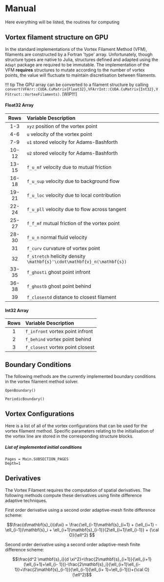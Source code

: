 # Manual

Here everything will be listed, the routines for computing 

## Vortex filament structure on GPU
In the standard implementations of the Vortex Filament Method (VFM), filaments are constructed by a Fortran 'type' array. Unfortunately, though structure types are native to Julia, structures defined and adapted using the `Adapt` package are required to be immutable. The implementation of the VFM **requires** structures to mutate according to the number of vortex points, the value will fluctuate to maintain discretisation between filaments. 

!!! tip
    The GPU array can be converted to a filament structure by calling `convert(VFArr::CUDA.CuMatrix{Float32},VFArrInt::CUDA.CuMatrix{Int32},VFStruct::VortexFilaments)`. [WIP!!!]

#### Float32 Array
| Rows |            Variable Description                            |
|:------:|:-------------------------------------------------------- |
| 1-3  | `xyz` position of the vortex point            |
| 4-6  | `u` velocity of the vortex point | 
| 7-9  |  `u1` stored velocity for Adams-Bashforth| 
| 10-12 |  `u2` stored velocity for Adams-Bashforth|
| 13-15 | `f_u_mf` velocity due to mutual friction |
| 16-18 | `f_u_sup` velocity due to background flow|
| 19-21 | `f_u_loc` velocity due to local contribution|
| 22-24 | `f_u_pll` velocity due to flow across tangent|
| 25-27 | `f_f_mf` mutual friction of the vortex point|
| 28-30 | `f_u_n` normal fluid velocity |
| 31 | `f_curv` curvature of vortex point |
| 32 | `f_stretch` helicity density ``\mathbf{s}'\cdot\mathbf{v}_n(\mathbf{s})``|
| 33-35 | `f_ghosti` ghost point infront |
| 36-38 | `f_ghostb` ghost point behind  |
| 39    | `f_closestd` distance to closest filament|

#### Int32 Array
| Rows |            Variable Description                            |
|:------:|:-------------------------------------------------------- |
| 1  | `f_infront` vortex point infront            |
| 2  | `f_behind` vortex point behind   |       
| 3  | `f_closest` vortex point closest |



## Boundary Conditions
The following methods are the currently implemented boundary conditions in the vortex filament method solver.

```@docs
OpenBoundary()
```

```@docs
PeriodicBoundary()
```



## Vortex Configurations

Here is a list of all of the vortex configurations that can be used for the vortex filament method. Specific parameters relating to the initialisation of the vortex line are stored in the corresponding structure blocks.

##### List of implemented initial conditions
```@contents
Pages = Main.SUBSECTION_PAGES
Depth=1
```




## Derivatives 

The Vortex Filament requires the computation of spatial derivatives. The following methods compute these derivatives using finite difference adaptive techniques.

First order derivative using a second order adaptive-mesh finite difference scheme:
```math
\frac{d\mathbf{s}_i}{d\xi} = \frac{\ell_{i-1}\mathbf{s}_{i+1} + (\ell_{i+1} - \ell_{i-1})\mathbf{s}_i + \ell_{i+1}\mathbf{s}_{i-1}}{2\ell_{i+1}\ell_{i-1}} + {\cal O}(\ell^2) 
```

Second order derivative using a second order adaptive-mesh finite difference scheme:
```math
\frac{d^2 \mathbf{s}_i}{d \xi^2}=\frac{2\mathbf{s}_{i+1}}{\ell_{i+1}(\ell_{i+1}+\ell_{i-  1})}-\frac{2\mathbf{s}_i}{\ell_{i+1}\ell_{i-1}}+\frac{2\mathbf{s}_{i-1}}{\ell_{i-1}(\ell_{i+  1}+\ell_{i-1})}+{\cal O}(\ell^2)
```